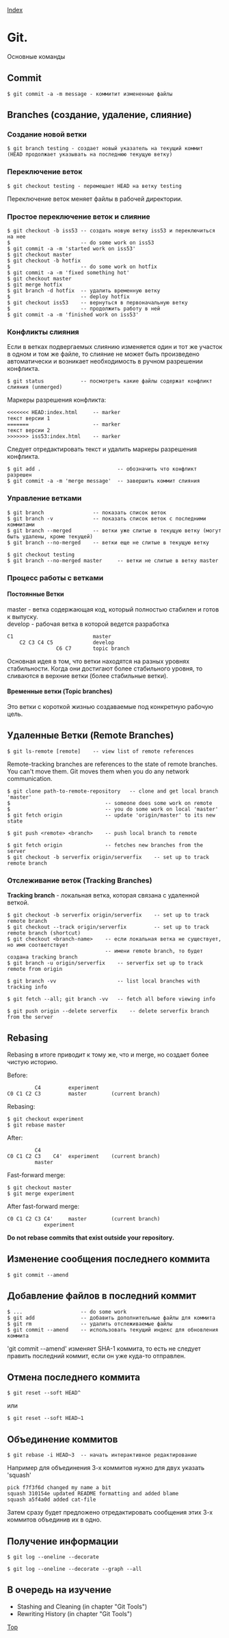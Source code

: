 [Index](README.md)

Git.
====
Основные команды

Commit
------

    $ git commit -a -m message - коммитит измененные файлы

Branches (создание, удаление, слияние)
--------------------------------------

### Создание новой ветки

    $ git branch testing - создает новый указатель на текущий коммит  
    (HEAD продолжает указывать на последнюю текущую ветку)
    
### Переключение веток

    $ git checkout testing - перемещает HEAD на ветку testing

Переключение веток меняет файлы в рабочей директории.

### Простое переключение веток и слияние

    $ git checkout -b iss53 -- создать новую ветку iss53 и переключиться на нее
    $                       -- do some work on iss53
    $ git commit -a -m 'started work on iss53'
    $ git checkout master
    $ git checkout -b hotfix
    $                       -- do some work on hotfix
    $ git commit -a -m 'fixed something hot'
    $ git checkout master
    $ git merge hotfix
    $ git branch -d hotfix  -- удалить временную ветку
    $                       -- deploy hotfix
    $ git checkout iss53    -- вернуться в первоначальную ветку
    $                       -- продолжить работу в ней
    $ git commit -a -m 'finished work on iss53'
    
### Конфликты слияния

Если в ветках подвергаемых слиянию изменяется один и тот же участок в одном и том же файле, то слияние не может быть произведено автоматически и возникает необходимость в ручном разрешении конфликта.

    $ git status            -- посмотреть какие файлы содержат конфликт слияния (unmerged)
    
Маркеры разрешения конфликта:

    <<<<<<< HEAD:index.html     -- marker
    текст версии 1
    =======                     -- marker
    текст версии 2
    >>>>>>> iss53:index.html    -- marker
    
Следует отредактировать текст и удалить маркеры разрешения конфликта.

    $ git add .                         -- обозначить что конфликт разрешен
    $ git commit -a -m 'merge message'  -- завершить коммит слияния
    
### Управление ветками

    $ git branch                -- показать список веток
    $ git branch -v             -- показать список веток с последними коммитами
    $ git branch --merged       -- ветки уже слитые в текущую ветку (могут быть удалены, кроме текущей)
    $ git branch --no-merged    -- ветки еще не слитые в текущую ветку
    
    $ git checkout testing
    $ git branch --no-merged master     -- ветки не слитые в ветку master
    
### Процесс работы с ветками

#### Постоянные Ветки 

master - ветка содержающая код, который полностью стабилен и готов к выпуску.  
develop - рабочая ветка в которой ведется разработка

    C1                          master
        C2 C3 C4 C5             develop
                    C6 C7       topic branch

Основная идея в том, что ветки находятся на разных уровнях стабильности. Когда они достигают более стабильного уровня, то сливаются в верхние ветки (более стабильные ветки).

#### Временные ветки (Topic branches)

Это ветки с короткой жизнью создаваемые под конкретную рабочую цель.

Удаленные Ветки (Remote Branches)
---------------------------------

    $ git ls-remote [remote]    -- view list of remote references
    
Remote-tracking branches are references to the state of remote branches. You can't move them. Git moves them when you do any network communication.

    $ git clone path-to-remote-repository   -- clone and get local branch 'master'
    $                               -- someone does some work on remote
    $                               -- you do some work on local 'master'
    $ git fetch origin              -- update 'origin/master' to its new state
    
    $ git push <remote> <branch>    -- push local branch to remote
    
    $ git fetch origin              -- fetches new branches from the server
    $ git checkout -b serverfix origin/serverfix    -- set up to track remote branch
    
### Отслеживание веток (Tracking Branches)

**Tracking branch** - локальная ветка, которая связана с удаленной веткой.

    $ git checkout -b serverfix origin/serverfix    -- set up to track remote branch
    $ git checkout --track origin/serverfix         -- set up to track remote branch (shortcut)
    $ git checkout <branch-name>    -- если локальная ветка не существует, но имя соответствует  
                                    -- имени remote branch, то будет создана tracking branch
    $ git branch -u origin/serverfix    -- serverfix set up to track remote from origin
    
    $ git branch -vv                    -- list local branches with tracking info
    
    $ git fetch --all; git branch -vv   -- fetch all before viewing info
    
    $ git push origin --delete serverfix    -- delete serverfix branch from the server
    
Rebasing
--------

Rebasing в итоге приводит к тому же, что и merge, но создает более чистую историю.

Before: 
 
             C4         experiment
    C0 C1 C2 C3         master        (current branch)

Rebasing:

    $ git checkout experiment
    $ git rebase master
    
After:  

             C4     
    C0 C1 C2 C3    C4'  experiment    (current branch)
             master

Fast-forward merge:

    $ git checkout master
    $ git merge experiment
    
After fast-forward merge:  

    C0 C1 C2 C3 C4'     master        (current branch)
                experiment
                
**Do not rebase commits that exist outside your repository.**

Изменение сообщения последнего коммита
--------------------------------------
    $ git commit --amend
    
Добавление файлов в последний коммит
------------------------------------
    $ ...                   -- do some work
    $ git add               -- добавить дополнительные файлы для коммита
    $ git rm                -- удалить отслеживаемые файлы
    $ git commit --amend    -- использовать текущий индекс для обновления коммита
    
'git commit --amend' изменяет SHA-1 коммита, то есть не следует править последний коммит, если он уже куда-то отправлен.

Отмена последнего коммита
-------------------------
    $ git reset --soft HEAD^
или

    $ git reset --soft HEAD~1

Объединение коммитов
--------------------
    $ git rebase -i HEAD~3  -- начать интерактивное редактирование

Например для объединения 3-х коммитов нужно для двух указать 'squash'

    pick f7f3f6d changed my name a bit
    squash 310154e updated README formatting and added blame
    squash a5f4a0d added cat-file
    
Затем сразу будет предложено отредактировать сообщения этих 3-х коммитов объединив их в одно.
    
Получение информации
--------------------

    $ git log --oneline --decorate
    
    $ git log --oneline --decorate --graph --all

В очередь на изучение
---------------------
* Stashing and Cleaning (in chapter "Git Tools")
* Rewriting History (in chapter "Git Tools")

[Top](#git-)
